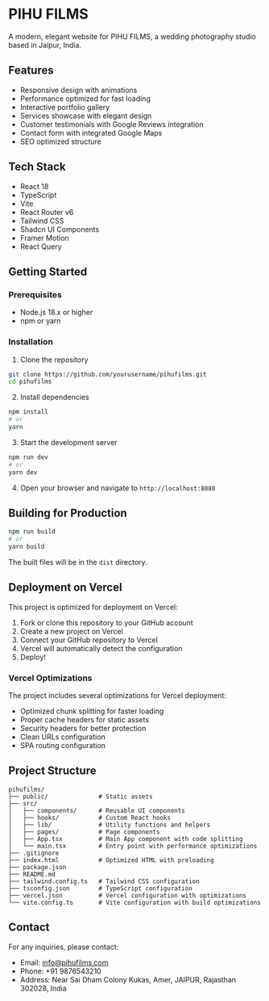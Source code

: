 # PIHU FILMS

A modern, elegant website for PIHU FILMS, a wedding photography studio based in Jaipur, India.

## Features

- Responsive design with animations
- Performance optimized for fast loading
- Interactive portfolio gallery
- Services showcase with elegant design
- Customer testimonials with Google Reviews integration
- Contact form with integrated Google Maps
- SEO optimized structure

## Tech Stack

- React 18
- TypeScript
- Vite
- React Router v6
- Tailwind CSS
- Shadcn UI Components
- Framer Motion
- React Query

## Getting Started

### Prerequisites

- Node.js 18.x or higher
- npm or yarn

### Installation

1. Clone the repository
```bash
git clone https://github.com/yourusername/pihufilms.git
cd pihufilms
```

2. Install dependencies
```bash
npm install
# or
yarn
```

3. Start the development server
```bash
npm run dev
# or
yarn dev
```

4. Open your browser and navigate to `http://localhost:8080`

## Building for Production

```bash
npm run build
# or
yarn build
```

The built files will be in the `dist` directory.

## Deployment on Vercel

This project is optimized for deployment on Vercel:

1. Fork or clone this repository to your GitHub account
2. Create a new project on Vercel
3. Connect your GitHub repository to Vercel
4. Vercel will automatically detect the configuration
5. Deploy!

### Vercel Optimizations

The project includes several optimizations for Vercel deployment:

- Optimized chunk splitting for faster loading
- Proper cache headers for static assets
- Security headers for better protection
- Clean URLs configuration
- SPA routing configuration

## Project Structure

```
pihufilms/
├── public/              # Static assets
├── src/
│   ├── components/      # Reusable UI components
│   ├── hooks/           # Custom React hooks
│   ├── lib/             # Utility functions and helpers
│   ├── pages/           # Page components
│   ├── App.tsx          # Main App component with code splitting
│   └── main.tsx         # Entry point with performance optimizations
├── .gitignore
├── index.html           # Optimized HTML with preloading
├── package.json
├── README.md
├── tailwind.config.ts   # Tailwind CSS configuration
├── tsconfig.json        # TypeScript configuration
├── vercel.json          # Vercel configuration with optimizations
└── vite.config.ts       # Vite configuration with build optimizations
```

## Contact

For any inquiries, please contact:
- Email: info@pihufilms.com
- Phone: +91 9876543210
- Address: Near Sai Dham Colony Kukas, Amer, JAIPUR, Rajasthan 302028, India
